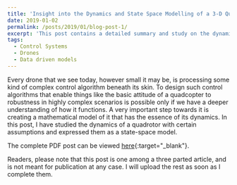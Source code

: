 ```yaml
---
title: 'Insight into the Dynamics and State Space Modelling of a 3-D Quadrotor'
date: 2019-01-02
permalink: /posts/2019/01/blog-post-1/
excerpt: 'This post contains a detailed summary and study on the dynamics of a quadcopter/quadrotor along with the derivation of Space-state model for it from scratch.'
tags:
  - Control Systems
  - Drones
  - Data driven models
---
```


Every drone that we see today, however small it may be, is processing some kind of complex control algorithm beneath its skin. To design such control algorithms that enable things like the basic attitude of a quadcopter to robustness in highly complex scenarios is possible only if we have a deeper understanding of how it functions. A very important step towards it is creating a mathematical model of it that has the essence of its dynamics. In this post, I have studied the dynamics of a quadrotor with certain assumptions and expressed them as a state-space model.

The complete PDF post can be viewed [here](https://arxiv.org/abs/1901.01051v1){:target="_blank"}.

Readers, please note that this post is one among a three parted article, and is not meant for publication at any case. I will upload the rest as soon as I complete them.